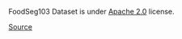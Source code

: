 FoodSeg103 Dataset is under [Apache 2.0](https://www.apache.org/licenses/LICENSE-2.0) license.

[Source](https://github.com/LARC-CMU-SMU/FoodSeg103-Benchmark-v1#License)